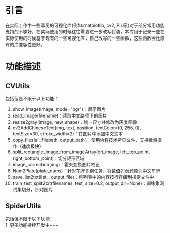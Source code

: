 # 引言
在实际工作中一些常见的可视化库(例如:matplotlib, cv2, PIL等)对于部分常用功能支持的不够好，在实际使用的时候往往需要进一步改写封装，本库用于记录一些在实际使用的时候基于现有的一些可视化库，自己改写的一些函数，这些函数会比原有的库兼容性更好。

# 功能描述
## CVUtils
包括但是不限于以下功能：<br>
1. show_image(image, mode="bgr")：展示图片
2. read_image(filename)：读取中文路径下的图片
3. resize2gray(image, new_shape)：统一尺寸并修改为灰度图像
4. cv2AddChineseText(img, text, position, textColor=(0, 255, 0), textSize=30, stroke_width=2)：在图片中添加中文文本
5. copy_files(all_filepath, output_path)：使用协程技术拷贝文件，支持批量操作（速度极快）
6. split_rectangle_image_from_imageArray(ori_image, left_top_point, right_bottom_point)：切分矩形区域
7. image_correction(img)：霍夫变换图片校正
8. Num2Plate(plate_nums)：针对车牌识别任务，将数值列表还原为中文车牌
9. save_list2txt(list_, output_file)：将列表中的内容按行存储到指定文件中
10. train_test_split2txt(filenames, test_size=0.2, output_dir=None)：训练集测试集切分，针对图片

## SpiderUtils
包括但不限于以下功能：<br>
1. 
更多功能持续开发中~~~